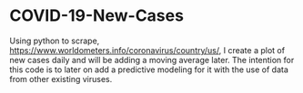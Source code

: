 # COVID-19-New-Cases
Using python to scrape, https://www.worldometers.info/coronavirus/country/us/, I create a plot of new cases daily and will be adding a moving average later. The intention for this code is to later on add a predictive modeling for it with the use of data from other existing viruses. 
